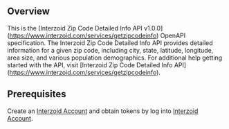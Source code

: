 ## Overview

This is the [Interzoid Zip Code Detailed Info API v1.0.0] (https://www.interzoid.com/services/getzipcodeinfo) OpenAPI specification. The Interzoid Zip Code Detailed Info API provides detailed information for a given zip code, including city, state, latitude, longitude, area size, and various population demographics. For additional help getting started with the API, visit [Interzoid Zip Code Detailed Info API] (https://www.interzoid.com/services/getzipcodeinfo).
## Prerequisites

Create an [Interzoid Account](https://www.interzoid.com/register) and obtain tokens by log into [Interzoid Account](https://www.interzoid.com/account).
